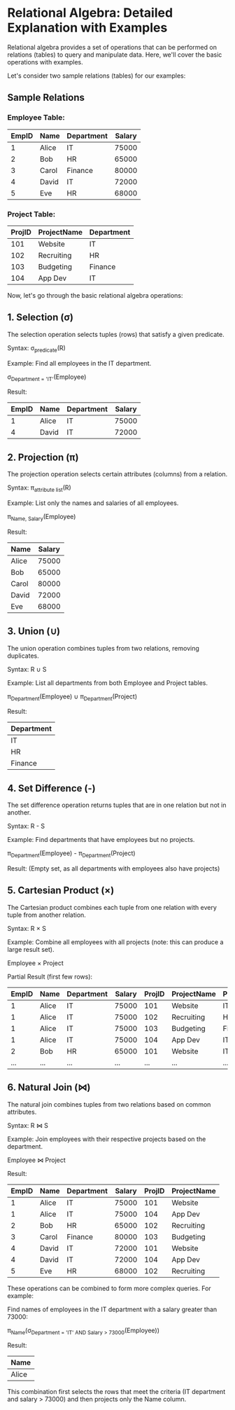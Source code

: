 # Relational Algebra: Detailed Explanation with Examples

Relational algebra provides a set of operations that can be performed on relations (tables) to query and manipulate data. Here, we'll cover the basic operations with examples.

Let's consider two sample relations (tables) for our examples:

## Sample Relations

### Employee Table:

| EmpID | Name   | Department | Salary |
|-------|--------|------------|--------|
| 1     | Alice  | IT         | 75000  |
| 2     | Bob    | HR         | 65000  |
| 3     | Carol  | Finance    | 80000  |
| 4     | David  | IT         | 72000  |
| 5     | Eve    | HR         | 68000  |

### Project Table:

| ProjID | ProjectName | Department |
|--------|-------------|------------|
| 101    | Website     | IT         |
| 102    | Recruiting  | HR         |
| 103    | Budgeting   | Finance    |
| 104    | App Dev     | IT         |

Now, let's go through the basic relational algebra operations:

## 1. Selection (σ)

The selection operation selects tuples (rows) that satisfy a given predicate.

Syntax: σ<sub>predicate</sub>(R)

Example: Find all employees in the IT department.

σ<sub>Department = 'IT'</sub>(Employee)

Result:

| EmpID | Name   | Department | Salary |
|-------|--------|------------|--------|
| 1     | Alice  | IT         | 75000  |
| 4     | David  | IT         | 72000  |

## 2. Projection (π)

The projection operation selects certain attributes (columns) from a relation.

Syntax: π<sub>attribute list</sub>(R)

Example: List only the names and salaries of all employees.

π<sub>Name, Salary</sub>(Employee)

Result:

| Name   | Salary |
|--------|--------|
| Alice  | 75000  |
| Bob    | 65000  |
| Carol  | 80000  |
| David  | 72000  |
| Eve    | 68000  |

## 3. Union (∪)

The union operation combines tuples from two relations, removing duplicates.

Syntax: R ∪ S

Example: List all departments from both Employee and Project tables.

π<sub>Department</sub>(Employee) ∪ π<sub>Department</sub>(Project)

Result:

| Department |
|------------|
| IT         |
| HR         |
| Finance    |

## 4. Set Difference (-)

The set difference operation returns tuples that are in one relation but not in another.

Syntax: R - S

Example: Find departments that have employees but no projects.

π<sub>Department</sub>(Employee) - π<sub>Department</sub>(Project)

Result: (Empty set, as all departments with employees also have projects)

## 5. Cartesian Product (×)

The Cartesian product combines each tuple from one relation with every tuple from another relation.

Syntax: R × S

Example: Combine all employees with all projects (note: this can produce a large result set).

Employee × Project

Partial Result (first few rows):

| EmpID | Name   | Department | Salary | ProjID | ProjectName | ProjDepartment |
|-------|--------|------------|--------|--------|-------------|----------------|
| 1     | Alice  | IT         | 75000  | 101    | Website     | IT             |
| 1     | Alice  | IT         | 75000  | 102    | Recruiting  | HR             |
| 1     | Alice  | IT         | 75000  | 103    | Budgeting   | Finance        |
| 1     | Alice  | IT         | 75000  | 104    | App Dev     | IT             |
| 2     | Bob    | HR         | 65000  | 101    | Website     | IT             |
| ...   | ...    | ...        | ...    | ...    | ...         | ...            |

## 6. Natural Join (⋈)

The natural join combines tuples from two relations based on common attributes.

Syntax: R ⋈ S

Example: Join employees with their respective projects based on the department.

Employee ⋈ Project

Result:

| EmpID | Name   | Department | Salary | ProjID | ProjectName |
|-------|--------|------------|--------|--------|-------------|
| 1     | Alice  | IT         | 75000  | 101    | Website     |
| 1     | Alice  | IT         | 75000  | 104    | App Dev     |
| 2     | Bob    | HR         | 65000  | 102    | Recruiting  |
| 3     | Carol  | Finance    | 80000  | 103    | Budgeting   |
| 4     | David  | IT         | 72000  | 101    | Website     |
| 4     | David  | IT         | 72000  | 104    | App Dev     |
| 5     | Eve    | HR         | 68000  | 102    | Recruiting  |

These operations can be combined to form more complex queries. For example:

Find names of employees in the IT department with a salary greater than 73000:

π<sub>Name</sub>(σ<sub>Department = 'IT' AND Salary > 73000</sub>(Employee))

Result:

| Name  |
|-------|
| Alice |

This combination first selects the rows that meet the criteria (IT department and salary > 73000) and then projects only the Name column.
